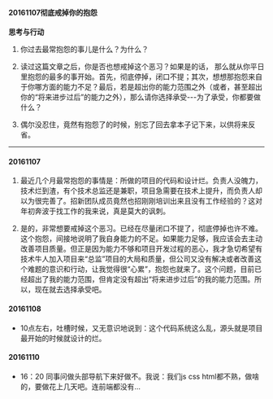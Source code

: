 
#### 20161107彻底戒掉你的抱怨

**思考与行动**

1. 你过去最常抱怨的事儿是什么？为什么？

2. 读过这篇文章之后，你是否也想戒掉这个恶习？如果是的话， 那么就从你平日里抱怨的最多的事开始。首先，彻底停掉，闭口不提；其次，想想那抱怨来自于你哪方面的能力不足？最后，若是超出你的能力范围之外（或者，甚至超出你的“将来进步过后”的能力之外），那么请你选择承受---为了承受，你都要做什么？

3. 偶尔没忍住，竟然有抱怨了的时候，别忘了回去拿本子记下来，以供将来反省。


---

#### 20161107

1. 最近几个月最常抱怨的事情是：所做的项目的代码和设计烂。负责人没魄力，技术烂到渣，有个技术总监还是兼职，项目急需要在技术上提升，而负责人却以为很完善了。招新团队成员竟然也招刚刚培训出来且没有工作经验的？这对年初奔波于找工作的我来说，真是莫大的讽刺。

2. 是的，非常想要戒掉这个恶习。已经在尽量闭口不提了，彻底停掉也许不难。这个抱怨，间接地说明了我自身能力的不足。如果能力足够，我应该会去主动改善项目质量。但正是因为能力不够和项目开发过程的恶心，我才急切希望有技术牛人加入项目来“总监”项目的大局和质量，但公司又没有解决或者改善这个难题的意识和行动，让我觉得很“心累”，抱怨也就来了。这个问题，目前已经超出了我的能力范围，但肯定没有超出“将来进步过后”的我的能力范围。所以，现在就去选择承受吧。


#### 20161108
- 10点左右，吐槽时候，又无意识地说到：这个代码系统这么乱，源头就是项目最开始的时候就设计的烂。

#### 20161110
- 16：20 同事问做头部导航下来好做不。我说：我们js css html都不熟，做啥的，要做花上几天吧。连前端都没有...
